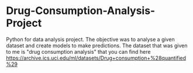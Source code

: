 # Drug-Consumption-Analysis-Project
Python for data analysis project. The objective was to analyse a given dataset and create models to make predictions. The dataset that was given to me is "drug consumption analysis" that you can find here https://archive.ics.uci.edu/ml/datasets/Drug+consumption+%28quantified%29

